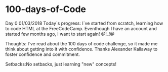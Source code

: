 # 100-days-of-Code

Day 0  01/03/2018
 Today´s progress: I´ve started from scratch, learning how to code HTML at the FreeCodeCamp. Eventhough I have an account and started
 few months ago, I want to start again! @!_!@
 
 Thoughts: I´ve read about the 100 days of code challenge, so it made me think about getting into it with confidence. 
 Thanks Alexander Kallaway to foster confidence and commitment. 
 
 Setbacks:No setbacks, just learning "new" concepts! 
